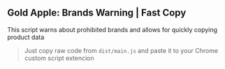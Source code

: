 ## Gold Apple: Brands Warning | Fast Copy

This script warns about prohibited brands and allows for quickly copying product data

> Just copy raw code from ``` dist/main.js ``` and paste it to your Chrome custom script extencion

